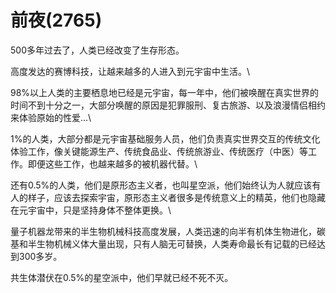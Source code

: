 # 前夜(2765)

500多年过去了，人类已经改变了生存形态。



高度发达的赛博科技，让越来越多的人进入到元宇宙中生活。\


98%以上人类的主要栖息地已经是元宇宙，每一年中，他们被唤醒在真实世界的时间不到十分之一，大部分唤醒的原因是犯罪服刑、复古旅游、以及浪漫情侣相约来体验原始的性爱...\


1%的人类，大部分都是元宇宙基础服务人员，他们负责真实世界交互的传统文化体验工作，像关键能源生产、传统食品业、传统旅游业、传统医疗（中医）等工作。即便这些工作，也越来越多的被机器代替。\


还有0.5%的人类，他们是原形态主义者，也叫星空派，他们始终认为人就应该有人的样子，应该去探索宇宙，原形态主义者很多是传统意义上的精英，他们也隐藏在元宇宙中，只是坚持身体不整体更换。\


量子机器龙带来的半生物机械科技高度发展，人类迅速的向半有机体生物进化，碳基和半生物机械义体大量出现，只有人脑无可替换，人类寿命最长有记载的已经达到300多岁。



共生体潜伏在0.5%的星空派中，他们早就已经不死不灭。

